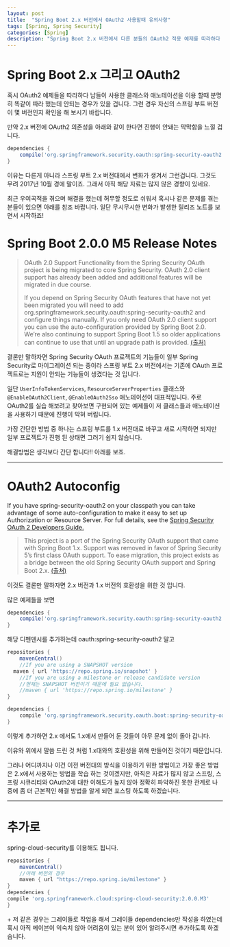 ```yaml
---
layout: post
title:  "Spring Boot 2.x 버전에서 OAuth2 사용할때 유의사항"
tags: [Spring, Spring Security]
categories: [Spring]
description: "Spring Boot 2.x 버전에서 다른 분들의 OAuth2 적용 예제를 따라하다 보면 특정 애노테이션과 클래스가 존재하지 않아 에러가 발생 하는 경우가 있는데 해결 방법을 알아보도록 하자"
---
```


Spring Boot 2.x 그리고 OAuth2  
==============================

혹시 OAuth2 예제들을 따라하다 남들이 사용한 클래스와 애노테이션을 이용 할때 분명히 똑같이 따라 했는데 안되는 경우가 있을 겁니다. 그런 경우 자신의 스프링 부트 버전이 몇 버전인지 확인을 해 보시기 바랍니다.  

만약 2.x 버전에 OAuth2 의존성을 아래와 같이 한다면 진행이 안돼는 막막함을 느낄 겁니다.   

```gradle
dependencies {
	compile('org.springframework.security.oauth:spring-security-oauth2')
}
```  

이유는 다른게 아니라 스프링 부트 2.x 버전대에서 변화가 생겨서 그런겁니다. 그것도 무려 2017년 10월 경에 말이죠. 그래서 아직 해당 자료는 많지 않은 경향이 있네요.  

최근 우여곡적을 겪으며 해결을 했는데 허무할 정도로 쉬워서 혹시나 같은 문제를 겪는 분들이 있으면 아래를 참조 바랍니다. 일단 무시무시한 변화가 발생한 릴리즈 노트를 보면서 시작하죠!

Spring Boot 2.0.0 M5 Release Notes  
====================================

>OAuth 2.0 Support
>Functionality from the Spring Security OAuth project is being migrated to core Spring Security. OAuth 2.0 client support has already been added and additional features will be migrated in due course.  
>
>If you depend on Spring Security OAuth features that have not yet been migrated you will need to add org.springframework.security.oauth:spring-security-oauth2 and configure things manually. If you only need OAuth 2.0 client support you can use the auto-configuration provided by Spring Boot 2.0. We’re also continuing to support Spring Boot 1.5 so older applications can continue to use that until an upgrade path is provided. [(출처)](https://github.com/spring-projects/spring-boot/wiki/Spring-Boot-2.0.0-M5-Release-Notes)  

결론만 말하자면 Spring Security OAuth 프로젝트의 기능들이 일부 Spring Security로 마이그레이션 되는 중이라 스프링 부트 2.x 버전에서는 기존에 OAuth 프로젝트로는 지원이 안되는 기능들이 생겼다는 것 입니다.  

일단 `UserInfoTokenServices`, `ResourceServerProperties` 클래스와 `@EnableOAuth2Client`, `@EnableOAuth2Sso` 애노테이션이 대표적입니다.  주로 OAuth2를 실습 해보려고 찾아보면 구현되어 있는 예제들이 저 클래스들과 애노테이션을 사용하기 때문에 진행이 막혀 버립니다.  

가장 간단한 방법 중 하나는 스프링 부트를 1.x 버전대로 바꾸고 새로 시작하면 되지만 일부 프로젝트가 진행 된 상태면 그러기 쉽지 않습니다.  

해결방법은 생각보다 간단 합니다!! 아래를 보죠.

---

OAuth2 Autoconfig  
==================

If you have spring-security-oauth2 on your classpath you can take advantage of some auto-configuration to make it easy to set up Authorization or Resource Server. For full details, see the [Spring Security OAuth 2 Developers Guide.](https://projects.spring.io/spring-security-oauth/docs/oauth2.html)


>This project is a port of the Spring Security OAuth support that came with Spring Boot 1.x. Support was removed in favor of Spring Security 5’s first class OAuth support. To ease migration, this project exists as a bridge between the old Spring Security OAuth support and Spring Boot 2.x. [(출처)](https://docs.spring.io/spring-security-oauth2-boot/docs/current-SNAPSHOT/reference/htmlsingle/)

이것도 결론만 말하자면 2.x 버전과 1.x 버전의 호환성을 위한 것 입니다.

많은 예제들을 보면  

```gradle
dependencies {
	compile('org.springframework.security.oauth:spring-security-oauth2')
}
```

해당 디펜덴시를 추가하는데 oauth:spring-security-oauth2 말고  

```gradle
repositories {
	mavenCentral()
	//If you are using a SNAPSHOT version
  maven { url 'https://repo.spring.io/snapshot' }
	//If you are using a milestone or release candidate version
	//현재는 SNAPSHOT 버전이기 때문에 필요 없습니다.
	//maven { url 'https://repo.spring.io/milestone' }
}

dependencies {
	compile 'org.springframework.security.oauth.boot:spring-security-oauth2-autoconfigure:2.0.1.BUILD-SNAPSHOT'
}
```

이렇게 추가하면 2.x 에서도 1.x에서 만들어 둔 것들이 아무 문제 없이 돌아 갑니다.

이유와 위에서 말씀 드린 것 처럼 1.x대와의 호환성을 위해 만들어진 것이기 때문입니다.

그러나 어디까지나 이건 이전 버전대의 방식을 이용하기 위한 방법이고 가장 좋은 방법은 2.x에서 사용하는 방법을 학습 하는 것이겠지만, 아직은 자료가 많지 않고 스프링, 스프링 시큐리티와 OAuth2에 대한 이해도가 높지 않아 정확히 파악하진 못한 관계로 나중에 좀 더 근본적인 해결 방법을 알게 되면 포스팅 하도록 하겠습니다.  

---

추가로  
=====  

spring-cloud-security를 이용해도 됩니다.  

```gradle
repositories {
	mavenCentral()
	//아래 버전의 경우
	maven { url "https://repo.spring.io/milestone" }
}
dependencies {
compile 'org.springframework.cloud:spring-cloud-security:2.0.0.M3'
}

```

\+ 저 같은 경우는 그레이들로 작업을 해서 그레이들 dependencies만 작성을 하였는데 혹시 아직 메이븐이 익숙치 않아 어려움이 있는 분이 있어 알려주시면 추가하도록 하겠습니다.  
